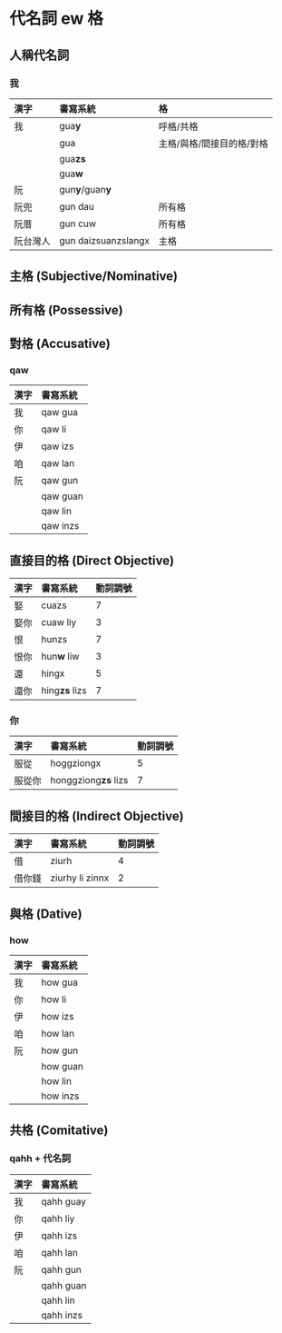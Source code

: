 # 代名詞 ew 格

## 人稱代名詞

### 我

| 漢字 | 書寫系統 | 格 |
| :--- | :--- | :--- |
| 我 | gua**y** | 呼格/共格 |
| | gua | 主格/與格/間接目的格/對格 |
| | gua**zs** |  |
| | gua**w** |  |
| 阮 | gun**y**/guan**y** | |
| 阮兜 | gun dau | 所有格 |
| 阮厝 | gun cuw | 所有格 |
| 阮台灣人 | gun daizsuanzslangx | 主格 |

## 主格 (Subjective/Nominative)

## 所有格 (Possessive)

## 對格 (Accusative)

### qaw

| 漢字 | 書寫系統 |
| :--- | :--- |
| 我 | qaw gua |
| 你 | qaw li |
| 伊 | qaw izs |
| 咱 | qaw lan |
| 阮 | qaw gun |
| | qaw guan |
| | qaw lin |
| | qaw inzs |

## 直接目的格 (Direct Objective)

| 漢字 | 書寫系統 | 動詞調號 |
| :--- | :--- | :--- |
| 娶 | cuazs | 7 |
| 娶你 | cuaw liy | 3 |
| 恨 | hunzs | 7 |
| 恨你 | hun**w** liw | 3 |
| 還 | hingx | 5 |
| 還你 | hing**zs** lizs | 7 |

### 你

| 漢字 | 書寫系統 | 動詞調號 |
| :--- | :--- | :--- |
| 服從 | hoggziongx | 5 |
| 服從你 | honggziong**zs** lizs | 7 |

## 間接目的格 (Indirect Objective)

| 漢字 | 書寫系統 | 動詞調號 |
| :--- | :--- | :--- |
| 借 | ziurh | 4 |
| 借你錢 | ziurhy li zinnx | 2 |

## 與格 (Dative)

### how

| 漢字 | 書寫系統 |
| :--- | :--- |
| 我 | how gua |
| 你 | how li |
| 伊 | how izs |
| 咱 | how lan |
| 阮 | how gun |
| | how guan |
| | how lin |
| | how inzs |

## 共格 (Comitative)

### qahh + 代名詞

| 漢字 | 書寫系統 |
| :--- | :--- |
| 我 | qahh guay |
| 你 | qahh liy |
| 伊 | qahh izs |
| 咱 | qahh lan |
| 阮 | qahh gun |
|  | qahh guan |
| | qahh lin |
| | qahh inzs |
